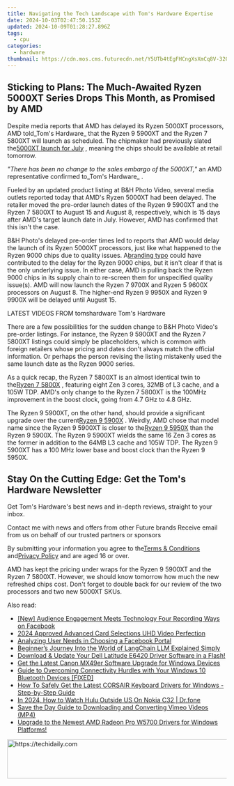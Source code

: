 ```yaml
---
title: Navigating the Tech Landscape with Tom's Hardware Expertise
date: 2024-10-03T02:47:50.153Z
updated: 2024-10-09T01:28:27.896Z
tags:
  - cpu
categories:
  - hardware
thumbnail: https://cdn.mos.cms.futurecdn.net/Y5UTb4tEgFHCngXsXmCq8V-320-80.png
---
```


## Sticking to Plans: The Much-Awaited Ryzen 5000XT Series Drops This Month, as Promised by AMD

Despite media reports that AMD has delayed its Ryzen 5000XT processors, AMD told_Tom's Hardware_ that the Ryzen 9 5900XT and the Ryzen 7 5800XT will launch as scheduled. The chipmaker had previously slated the[5000XT launch for July](https://www.tomshardware.com/pc-components/cpus/amd-announces-zen-5-ryzen-9000-processors-launches-in-july-four-new-ryzen-9-7-and-5-processors-with-a-16-ipc-improvement) , meaning the chips should be available at retail tomorrow.

_"There has been no change to the sales embargo of the 5000XT,"_ an AMD representative confirmed to_Tom's Hardware_ .

 Fueled by an updated product listing at B&H Photo Video, several media outlets reported today that AMD's Ryzen 5000XT had been delayed. The retailer moved the pre-order launch dates of the Ryzen 9 5900XT and the Ryzen 7 5800XT to August 15 and August 8, respectively, which is 15 days after AMD's target launch date in July. However, AMD has confirmed that this isn't the case.

 B&H Photo's delayed pre-order times led to reports that AMD would delay the launch of its Ryzen 5000XT processors, just like what happened to the Ryzen 9000 chips due to quality issues. A[branding typo](https://www.tomshardware.com/pc-components/cpus/amd-ryzen-9000-launch-delay-due-to-typo-ryzen-7-9700x-ryzen-5-9600x-confirmed) could have contributed to the delay for the Ryzen 9000 chips, but it isn't clear if that is the only underlying issue. In either case, AMD is pulling back the Ryzen 9000 chips in its supply chain to re-screen them for unspecified quality issue(s). AMD will now launch the Ryzen 7 9700X and Ryzen 5 9600X processors on August 8\. The higher-end Ryzen 9 9950X and Ryzen 9 9900X will be delayed until August 15\.

 LATEST VIDEOS FROM tomshardware Tom's Hardware

 There are a few possibilities for the sudden change to B&H Photo Video's pre-order listings. For instance, the Ryzen 9 5900XT and the Ryzen 7 5800XT listings could simply be placeholders, which is common with foreign retailers whose pricing and dates don't always match the official information. Or perhaps the person revising the listing mistakenly used the same launch date as the Ryzen 9000 series.

 As a quick recap, the Ryzen 7 5800XT is an almost identical twin to the[Ryzen 7 5800X](https://www.tomshardware.com/reviews/amd-ryzen-7-5800x-zen-3-review) , featuring eight Zen 3 cores, 32MB of L3 cache, and a 105W TDP. AMD's only change to the Ryzen 7 5800XT is the 100MHz improvement in the boost clock, going from 4.7 GHz to 4.8 GHz.

 The Ryzen 9 5900XT, on the other hand, should provide a significant upgrade over the current[Ryzen 9 5900X](https://www.tomshardware.com/reviews/amd-ryzen-9-5950x-5900x-zen-3-review) . Weirdly, AMD chose that model name since the Ryzen 9 5900XT is closer to the[Ryzen 9 5950X](https://www.tomshardware.com/reviews/amd-ryzen-9-5950x-5900x-zen-3-review) than the Ryzen 9 5900X. The Ryzen 9 5900XT wields the same 16 Zen 3 cores as the former in addition to the 64MB L3 cache and 105W TDP. The Ryzen 9 5900XT has a 100 MHz lower base and boost clock than the Ryzen 9 5950X.

## Stay On the Cutting Edge: Get the Tom's Hardware Newsletter

 Get Tom's Hardware's best news and in-depth reviews, straight to your inbox.

 Contact me with news and offers from other Future brands  Receive email from us on behalf of our trusted partners or sponsors

 By submitting your information you agree to the[Terms & Conditions](https://futureplc.com/terms-conditions/) and[Privacy Policy](https://futureplc.com/privacy-policy/) and are aged 16 or over.

 AMD has kept the pricing under wraps for the Ryzen 9 5900XT and the Ryzen 7 5800XT. However, we should know tomorrow how much the new refreshed chips cost. Don't forget to double back for our review of the two processors and two new 5000XT SKUs.

<ins class="adsbygoogle"
     style="display:block"
     data-ad-format="autorelaxed"
     data-ad-client="ca-pub-7571918770474297"
     data-ad-slot="1223367746"></ins>

<ins class="adsbygoogle"
     style="display:block"
     data-ad-client="ca-pub-7571918770474297"
     data-ad-slot="8358498916"
     data-ad-format="auto"
     data-full-width-responsive="true"></ins>

<span class="atpl-alsoreadstyle">Also read:</span>
<div><ul>
<li><a href="https://screen-activity-recording.techidaily.com/new-audience-engagement-meets-technology-four-recording-ways-on-facebook/"><u>[New] Audience Engagement Meets Technology Four Recording Ways on Facebook</u></a></li>
<li><a href="https://extra-hints.techidaily.com/2024-approved-advanced-card-selections-uhd-video-perfection/"><u>2024 Approved Advanced Card Selections UHD Video Perfection</u></a></li>
<li><a href="https://facebook.techidaily.com/analyzing-user-needs-in-choosing-a-facebook-portal/"><u>Analyzing User Needs in Choosing a Facebook Portal</u></a></li>
<li><a href="https://tech-revival.techidaily.com/beginners-journey-into-the-world-of-langchain-llm-explained-simply/"><u>Beginner’s Journey Into the World of LangChain LLM Explained Simply</u></a></li>
<li><a href="https://hardware-updates.techidaily.com/1722972915212-download-and-update-your-dell-latitude-e6420-driver-software-in-a-flash/"><u>Download & Update Your Dell Latitude E6420 Driver Software in a Flash!</u></a></li>
<li><a href="https://hardware-updates.techidaily.com/get-the-latest-canon-mx49er-software-upgrade-for-windows-devices/"><u>Get the Latest Canon MX49er Software Upgrade for Windows Devices</u></a></li>
<li><a href="https://hardware-updates.techidaily.com/guide-to-overcoming-connectivity-hurdles-with-your-windows-10-bluetooth-devices-fixed/"><u>Guide to Overcoming Connectivity Hurdles with Your Windows 10 Bluetooth Devices [FIXED]</u></a></li>
<li><a href="https://hardware-updates.techidaily.com/how-to-safely-get-the-latest-corsair-keyboard-drivers-for-windows-step-by-step-guide/"><u>How To Safely Get the Latest CORSAIR Keyboard Drivers for Windows - Step-by-Step Guide</u></a></li>
<li><a href="https://phone-solutions.techidaily.com/in-2024-how-to-watch-hulu-outside-us-on-nokia-c32-drfone-by-drfone-virtual-android/"><u>In 2024, How to Watch Hulu Outside US On Nokia C32 | Dr.fone</u></a></li>
<li><a href="https://vimeo-videos.techidaily.com/save-the-day-guide-to-downloading-and-converting-vimeo-videos-mp4/"><u>Save the Day Guide to Downloading and Converting Vimeo Videos (MP4)</u></a></li>
<li><a href="https://win-dash.techidaily.com/1722976942176-upgrade-to-the-newest-amd-radeon-pro-w5700-drivers-for-windows-platforms/"><u>Upgrade to the Newest AMD Radeon Pro W5700 Drivers for Windows Platforms!</u></a></li>
</ul></div>

<!-- affiliate ads begin -->
<a href="https://wigfever.sjv.io/c/5597632/2014849/22899" target="_top" id="2014849">
  <img src="//a.impactradius-go.com/display-ad/22899-2014849" border="0" alt="https://techidaily.com" width="728" height="90"/>
</a>
<img height="0" width="0" src="https://wigfever.sjv.io/i/5597632/2014849/22899" style="position:absolute;visibility:hidden;" border="0" />
<!-- affiliate ads end -->

